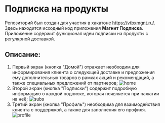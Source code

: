 # Подписка на продукты
Репозиторий был создан для участия в хакатоне https://vtbxmgnt.ru/.
Здесь находится исходный код приложения **Магнит Подписка**.
Приложение содержит функционал идеи подписки на продукты с регулярной доставкой.

## Описание:
1. Первый экран (кнопка "Домой") отражает необходим для информирования клиента о следующей доставке и предложения ему дополнительных товаров в рамках акций и рекомендаций, а также специальных предложений от партнеров;
![home](https://user-images.githubusercontent.com/34490641/118318582-40ffcc80-b502-11eb-8672-6bf45d10e1e0.jpg)
2. Второй экран (кнопка "Подписки") содержит подробную информацию о каждой подписке, которая появляется при нажатии на неё;
![subs](https://user-images.githubusercontent.com/34490641/118318086-925b8c00-b501-11eb-8a36-904034f7fa07.jpg)
3. Третий экран (кнопка "Профиль") необходима для взаимодействия клиента с поддержкой, а также для заполнения его профиля.
![profile](https://user-images.githubusercontent.com/34490641/118318625-4eb55200-b502-11eb-8cf8-0c96e2c3a2b2.jpg)
